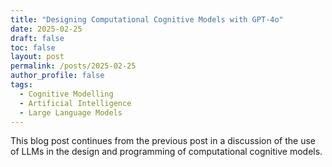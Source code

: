 ```yaml
---
title: "Designing Computational Cognitive Models with GPT-4o"
date: 2025-02-25
draft: false 
toc: false
layout: post
permalink: /posts/2025-02-25
author_profile: false
tags:
  - Cognitive Modelling
  - Artificial Intelligence
  - Large Language Models
---
```


This blog post continues from the previous post in a discussion of the use of LLMs in the design and programming of computational cognitive models. 

